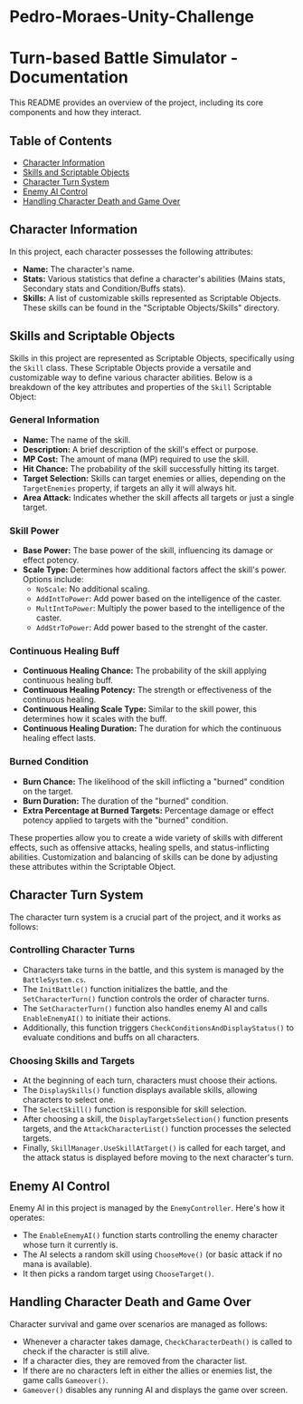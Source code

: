 # Pedro-Moraes-Unity-Challenge

# Turn-based Battle Simulator - Documentation 

This README provides an overview of the project, including its core components and how they interact.
## Table of Contents
- [Character Information](#character-information)
- [Skills and Scriptable Objects](#skills-and-scriptable-objects)
- [Character Turn System](#character-turn-system)
- [Enemy AI Control](#enemy-ai-control)
- [Handling Character Death and Game Over](#handling-character-death-and-game-over)

## Character Information

In this project, each character possesses the following attributes:
- **Name:** The character's name.
- **Stats:** Various statistics that define a character's abilities (Mains stats, Secondary stats and Condition/Buffs stats).
- **Skills:** A list of customizable skills represented as Scriptable Objects. These skills can be found in the "Scriptable Objects/Skills" directory.

## Skills and Scriptable Objects

Skills in this project are represented as Scriptable Objects, specifically using the `Skill` class. These Scriptable Objects provide a versatile and customizable way to define various character abilities. Below is a breakdown of the key attributes and properties of the `Skill` Scriptable Object:

### General Information

- **Name:** The name of the skill.
- **Description:** A brief description of the skill's effect or purpose.
- **MP Cost:** The amount of mana (MP) required to use the skill.
- **Hit Chance:** The probability of the skill successfully hitting its target.
- **Target Selection:** Skills can target enemies or allies, depending on the `TargetEnemies` property, if targets an ally it will always hit.
- **Area Attack:** Indicates whether the skill affects all targets or just a single target.

### Skill Power

- **Base Power:** The base power of the skill, influencing its damage or effect potency.
- **Scale Type:** Determines how additional factors affect the skill's power. Options include:
  - `NoScale`: No additional scaling.
  - `AddIntToPower`: Add power based on the intelligence of the caster.
  - `MultIntToPower`: Multiply the power based to the intelligence of the caster.
  - `AddStrToPower`: Add power based to the strenght of the caster.

### Continuous Healing Buff

- **Continuous Healing Chance:** The probability of the skill applying continuous healing buff.
- **Continuous Healing Potency:** The strength or effectiveness of the continuous healing.
- **Continuous Healing Scale Type:** Similar to the skill power, this determines how it scales with the buff.
- **Continuous Healing Duration:** The duration for which the continuous healing effect lasts.

### Burned Condition

- **Burn Chance:** The likelihood of the skill inflicting a "burned" condition on the target.
- **Burn Duration:** The duration of the "burned" condition.
- **Extra Percentage at Burned Targets:** Percentage damage or effect potency applied to targets with the "burned" condition.

These properties allow you to create a wide variety of skills with different effects, such as offensive attacks, healing spells, and status-inflicting abilities. Customization and balancing of skills can be done by adjusting these attributes within the Scriptable Object.

## Character Turn System

The character turn system is a crucial part of the project, and it works as follows:

### Controlling Character Turns

- Characters take turns in the battle, and this system is managed by the `BattleSystem.cs`.
- The `InitBattle()` function initializes the battle, and the `SetCharacterTurn()` function controls the order of character turns.
- The `SetCharacterTurn()` function also handles enemy AI and calls `EnableEnemyAI()` to initiate their actions.
- Additionally, this function triggers `CheckConditionsAndDisplayStatus()` to evaluate conditions and buffs on all characters.

### Choosing Skills and Targets

- At the beginning of each turn, characters must choose their actions.
- The `DisplaySkills()` function displays available skills, allowing characters to select one.
- The `SelectSkill()` function is responsible for skill selection.
- After choosing a skill, the `DisplayTargetsSelection()` function presents targets, and the `AttackCharacterList()` function processes the selected targets.
- Finally, `SkillManager.UseSkillAtTarget()` is called for each target, and the attack status is displayed before moving to the next character's turn.

## Enemy AI Control

Enemy AI in this project is managed by the `EnemyController`. Here's how it operates:

- The `EnableEnemyAI()` function starts controlling the enemy character whose turn it currently is.
- The AI selects a random skill using `ChooseMove()` (or basic attack if no mana is available).
- It then picks a random target using `ChooseTarget()`.

## Handling Character Death and Game Over

Character survival and game over scenarios are managed as follows:

- Whenever a character takes damage, `CheckCharacterDeath()` is called to check if the character is still alive.
- If a character dies, they are removed from the character list.
- If there are no characters left in either the allies or enemies list, the game calls `Gameover()`.
- `Gameover()` disables any running AI and displays the game over screen.

